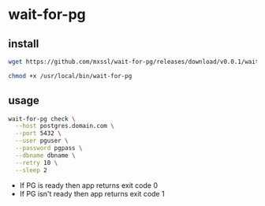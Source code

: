 # wait-for-pg

## install

```sh
wget https://github.com/mxssl/wait-for-pg/releases/download/v0.0.1/wait-for-pg -O /usr/local/bin/wait-for-pg

chmod +x /usr/local/bin/wait-for-pg
```

## usage

```sh
wait-for-pg check \
  --host postgres.domain.com \
  --port 5432 \
  --user pguser \
  --password pgpass \
  --dbname dbname \
  --retry 10 \
  --sleep 2
```

- If PG is ready then app returns exit code 0
- If PG isn't ready then app returns exit code 1
